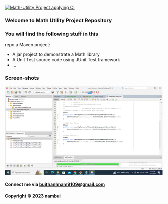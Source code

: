 [![Math-Utility Project applying CI](https://github.com/nam127/math-util-mvn/actions/workflows/mathutil-ci.yml/badge.svg)](https://github.com/nam127/math-util-mvn/actions/workflows/mathutil-ci.yml)
### Welcome to Math Utility Project Repository 

### You will find the following stuff in this 
repo a Maven project:

* A jar project to demonstrate a Math library
* A Unit Test source code using JUnit Test framework
* ...

### Screen-shots
![Source-code-with-JUnit](https://github.com/nam127/math-util-mvn/blob/main/screenshots/Source-code-with-JUnit.png)



#### Connect me via buithanhnam9109@gmail.com

#### Copyright &#169; 2023 nambui  